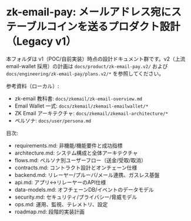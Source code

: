 # zk-email-pay: メールアドレス宛にステーブルコインを送るプロダクト設計（Legacy v1）

本フォルダは v1（POC/自前実装）時点の設計ドキュメント群です。v2（上流 email-wallet 採用）の計画は `docs/product/zk-email-pay.v2/` および `docs/engineering/zk-email-pay/plans.v2/*` を参照してください。

参考資料（ローカル）:
- zk-email 教科書: `docs/zkemail/zk-email-overview.md`
- Email Wallet 一式: `docs/zkemail/zkemail-emailwallet/*`
- ZK Email アーキテクチャ: `docs/zkemail/zkemail-architecture/*`
- ペルソナ: `docs/user/persona.md`

目次:
- requirements.md: 非機能/機能要件と成功指標
- architecture.md: システム構成と全体アーキテクチャ
- flows.md: ペルソナ別ユーザーフロー（送金/受取/取消）
- contracts.md: コントラクト設計とオンチェーン仕様
- backend.md: リレーヤー/プルーバ/メール連携、ガスレス基盤
- api.md: アプリ↔リレーヤーのAPI仕様
- data-models.md: オフチェーンDB/イベントのデータモデル
- security.md: セキュリティ/プライバシー/脅威モデル
- ops.md: 運用、監視、テレメトリ、設定
- roadmap.md: 段階的実装計画
